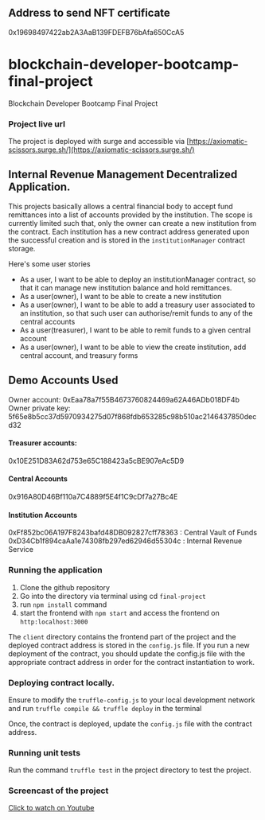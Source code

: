 ## Address to send NFT certificate 
0x19698497422ab2A3AaB139FDEFB76bAfa650CcA5
# blockchain-developer-bootcamp-final-project
Blockchain Developer Bootcamp Final Project

### Project live url
The project is deployed with surge and accessible via [https://axiomatic-scissors.surge.sh/](https://axiomatic-scissors.surge.sh/)

## Internal Revenue Management Decentralized Application.
This projects basically allows a central financial body to accept fund remittances into a list of accounts provided by the institution. The scope is currently limited such that, only the owner can create a new institution from the contract. Each institution has a new contract address generated upon the successful creation and is stored in the `institutionManager` contract storage.

Here's some user stories
- As a user, I want to be able to deploy an institutionManager contract, so that it can manage new institution balance and hold remittances.
- As a user(owner), I want to be able to create a new institution
- As a user(owner), I want to be able to add a treasury user associated to an institution, so that such user can authorise/remit funds to any of the central accounts
- As a user(treasurer), I want to be able to remit funds to a given central account
- As a user(owner), I want to be able to view the create institution, add central account, and treasury forms

## Demo Accounts Used
Owner account: 0xEaa78a7f55B4673760824469a62A46ADb018DF4b
Owner private key: 5f65e8b5cc37d5970934275d07f868fdb653285c98b510ac2146437850decd32

#### Treasurer accounts: 
0x10E251D83A62d753e65C188423a5cBE907eAc5D9

#### Central Accounts
0x916A80D46Bf110a7C4889f5E4f1C9cDf7a27Bc4E

#### Institution Accounts
0xFf852bc06A197F8243bafd48DB092827cff78363 : Central Vault of Funds
0xD34Cb1f894caAa1e74308fb297ed62946d55304c : Internal Revenue Service

### Running the application
1. Clone the github repository
2. Go into the directory via terminal using cd `final-project` 
3. run `npm install` command
4. start the frontend with `npm start` and access the frontend on `http:localhost:3000`

The `client` directory contains the frontend part of the project and the deployed contract address is stored in the `config.js` file.
If you run a new deployment of the contract, you should update the config.js file with the appropriate contract address in order for the contract instantiation to work.

### Deploying contract locally.
Ensure to modify the `truffle-config.js` to your local development network and run `truffle compile && truffle deploy` in the terminal

Once, the contract is deployed, update the `config.js` file with the contract address.

### Running unit tests
Run the command `truffle test` in the project directory to test the project.

### Screencast of the project
[Click to watch on Youtube](https://youtu.be/2_moEDs6vG0)